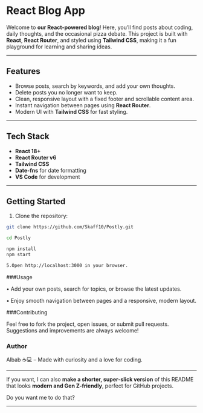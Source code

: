 # React Blog App

Welcome to **our React-powered blog**! Here, you’ll find posts about coding, daily thoughts, and the occasional pizza debate. This project is built with **React**, **React Router**, and styled using **Tailwind CSS**, making it a fun playground for learning and sharing ideas.

---

## Features

- Browse posts, search by keywords, and add your own thoughts.
- Delete posts you no longer want to keep.
- Clean, responsive layout with a fixed footer and scrollable content area.
- Instant navigation between pages using **React Router**.
- Modern UI with **Tailwind CSS** for fast styling.

---

## Tech Stack

- **React 18+**
- **React Router v6**
- **Tailwind CSS**
- **Date-fns** for date formatting
- **VS Code** for development

---

## Getting Started

1. Clone the repository:

```bash
git clone https://github.com/Skaff10/Postly.git

cd Postly

npm install
npm start

5.Open http://localhost:3000 in your browser.
```

###Usage

• Add your own posts, search for topics, or browse the latest updates.

• Enjoy smooth navigation between pages and a responsive, modern layout.

###Contributing

Feel free to fork the project, open issues, or submit pull requests. Suggestions and improvements are always welcome!

### Author

Albab ☕💻 – Made with curiosity and a love for coding.

---

If you want, I can also **make a shorter, super-slick version** of this README that looks **modern and Gen Z-friendly**, perfect for GitHub projects.

Do you want me to do that?

---